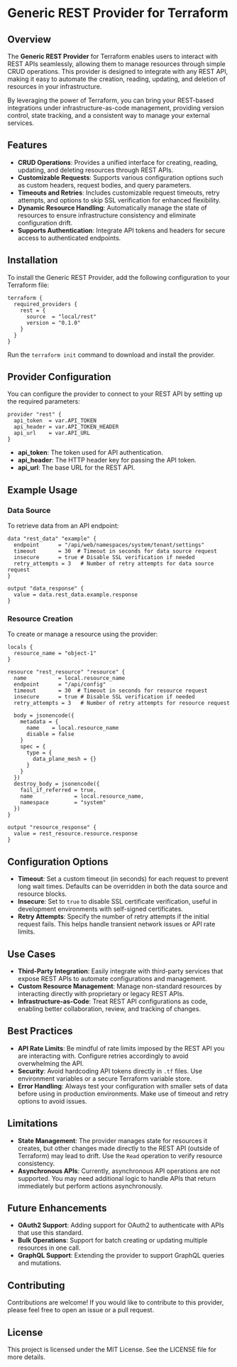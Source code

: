 # Generic REST Provider for Terraform

## Overview

The **Generic REST Provider** for Terraform enables users to interact with REST APIs seamlessly, allowing them to manage resources through simple CRUD operations. This provider is designed to integrate with any REST API, making it easy to automate the creation, reading, updating, and deletion of resources in your infrastructure.

By leveraging the power of Terraform, you can bring your REST-based integrations under infrastructure-as-code management, providing version control, state tracking, and a consistent way to manage your external services.

## Features

- **CRUD Operations**: Provides a unified interface for creating, reading, updating, and deleting resources through REST APIs.
- **Customizable Requests**: Supports various configuration options such as custom headers, request bodies, and query parameters.
- **Timeouts and Retries**: Includes customizable request timeouts, retry attempts, and options to skip SSL verification for enhanced flexibility.
- **Dynamic Resource Handling**: Automatically manage the state of resources to ensure infrastructure consistency and eliminate configuration drift.
- **Supports Authentication**: Integrate API tokens and headers for secure access to authenticated endpoints.

## Installation

To install the Generic REST Provider, add the following configuration to your Terraform file:

```hcl
terraform {
  required_providers {
    rest = {
      source  = "local/rest"
      version = "0.1.0"
    }
  }
}
```

Run the `terraform init` command to download and install the provider.

## Provider Configuration

You can configure the provider to connect to your REST API by setting up the required parameters:

```hcl
provider "rest" {
  api_token  = var.API_TOKEN
  api_header = var.API_TOKEN_HEADER
  api_url    = var.API_URL
}
```

- **api_token**: The token used for API authentication.
- **api_header**: The HTTP header key for passing the API token.
- **api_url**: The base URL for the REST API.

## Example Usage

### Data Source

To retrieve data from an API endpoint:

```hcl
data "rest_data" "example" {
  endpoint      = "/api/web/namespaces/system/tenant/settings"
  timeout       = 30  # Timeout in seconds for data source request
  insecure      = true # Disable SSL verification if needed
  retry_attempts = 3   # Number of retry attempts for data source request
}

output "data_response" {
  value = data.rest_data.example.response
}
```

### Resource Creation

To create or manage a resource using the provider:

```hcl
locals {
  resource_name = "object-1"
}

resource "rest_resource" "resource" {
  name          = local.resource_name
  endpoint      = "/api/config"
  timeout       = 30  # Timeout in seconds for resource request
  insecure      = true # Disable SSL verification if needed
  retry_attempts = 3   # Number of retry attempts for resource request

  body = jsonencode({
    metadata = {
      name    = local.resource_name
      disable = false
    }
    spec = {
      type = {
        data_plane_mesh = {}
      }
    }
  })
  destroy_body = jsonencode({
    fail_if_referred = true,
    name             = local.resource_name,
    namespace        = "system"
  })
}

output "resource_response" {
  value = rest_resource.resource.response
}
```

## Configuration Options

- **Timeout**: Set a custom timeout (in seconds) for each request to prevent long wait times. Defaults can be overridden in both the data source and resource blocks.
- **Insecure**: Set to `true` to disable SSL certificate verification, useful in development environments with self-signed certificates.
- **Retry Attempts**: Specify the number of retry attempts if the initial request fails. This helps handle transient network issues or API rate limits.

## Use Cases

- **Third-Party Integration**: Easily integrate with third-party services that expose REST APIs to automate configurations and management.
- **Custom Resource Management**: Manage non-standard resources by interacting directly with proprietary or legacy REST APIs.
- **Infrastructure-as-Code**: Treat REST API configurations as code, enabling better collaboration, review, and tracking of changes.

## Best Practices

- **API Rate Limits**: Be mindful of rate limits imposed by the REST API you are interacting with. Configure retries accordingly to avoid overwhelming the API.
- **Security**: Avoid hardcoding API tokens directly in `.tf` files. Use environment variables or a secure Terraform variable store.
- **Error Handling**: Always test your configuration with smaller sets of data before using in production environments. Make use of timeout and retry options to avoid issues.

## Limitations

- **State Management**: The provider manages state for resources it creates, but other changes made directly to the REST API (outside of Terraform) may lead to drift. Use the `Read` operation to verify resource consistency.
- **Asynchronous APIs**: Currently, asynchronous API operations are not supported. You may need additional logic to handle APIs that return immediately but perform actions asynchronously.

## Future Enhancements

- **OAuth2 Support**: Adding support for OAuth2 to authenticate with APIs that use this standard.
- **Bulk Operations**: Support for batch creating or updating multiple resources in one call.
- **GraphQL Support**: Extending the provider to support GraphQL queries and mutations.

## Contributing

Contributions are welcome! If you would like to contribute to this provider, please feel free to open an issue or a pull request.

## License

This project is licensed under the MIT License. See the LICENSE file for more details.
